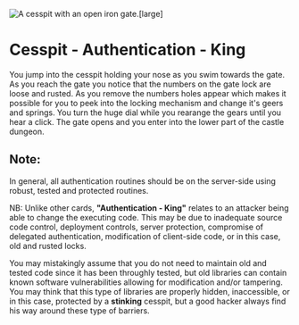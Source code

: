 ![A cesspit with an open iron gate.[large]](/static/images/games/azure-cloud-castle/cesspit-gate-open.jpg)

# Cesspit - Authentication - King

You jump into the cesspit holding your nose as you swim towards the gate.
As you reach the gate you notice that the numbers on the gate lock are loose and rusted. As you remove the numbers holes appear which makes it possible for you to peek into the locking mechanism and change it's geers and springs. You turn the huge dial while you rearange the gears until you hear a click. The gate opens and you enter into the lower part of the castle dungeon.

## Note:

In general, all authentication routines should be on the server-side using robust, tested and protected routines.

NB: Unlike other cards, **"Authentication - King"** relates to an attacker being able to change the executing code. This may be due to inadequate source code control, deployment controls, server protection, compromise of delegated authentication, modification of client-side code, or in this case, old and rusted locks. 

You may mistakingly assume that you do not need to maintain old and tested code since it has been throughly tested, but old libraries can contain known software vulnerabilities allowing for modification and/or tampering. You may think that this type of libraries are properly hidden, inaccessible, or in this case, protected by a **stinking** cesspit, but a good hacker always find his way around these type of barriers.
